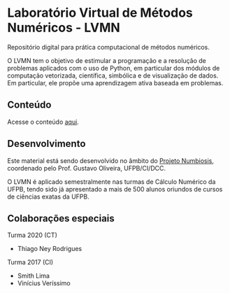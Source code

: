 # Laboratório Virtual de Métodos Numéricos - LVMN

Repositório digital para prática computacional de métodos numéricos.

O LVMN tem o objetivo de estimular a programação e a resolução de problemas aplicados com o uso de Python, em particular dos módulos de computação vetorizada, científica, simbólica e de visualização de dados. Em particular, ele propõe uma aprendizagem ativa baseada em problemas.

## Conteúdo 

Acesse o conteúdo [aqui](ipynb/conteudo.ipynb).  


## Desenvolvimento

Este material está sendo desenvolvido no âmbito do [Projeto Numbiosis](https://numbiosis.ci.ufpb.br), coordenado pelo Prof. Gustavo Oliveira, UFPB/CI/DCC. 

O LVMN é aplicado semestralmente nas turmas de Cálculo Numérico da UFPB, tendo sido já apresentado a mais de 500 alunos oriundos de cursos de ciências exatas da UFPB. 

## Colaborações especiais

Turma 2020 (CT)
- Thiago Ney Rodrigues

Turma 2017 (CI)
- Smith Lima
- Vinícius Veríssimo

